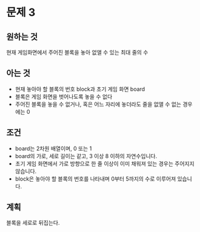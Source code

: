 # 문제 3

## 원하는 것

현재 게임화면에서 주어진 블록을 놓아 없앨 수 있는 최대 줄의 수

## 아는 것

- 현재 놓아야 할 블록의 번호 block과 초기 게임 화면 board
- 블록은 게임 화면을 벗어나도록 놓을 수 없다
- 주어진 블록을 놓을 수 없거나, 혹은 어느 자리에 놓더라도 줄을 없앨 수 없는 경우에는 0

## 조건

- board는 2차원 배열이며, 0 또는 1
- board의 가로, 세로 길이는 같고, 3 이상 8 이하의 자연수입니다.
- 초기 게임 화면에서 가로 방향으로 한 줄 이상이 이미 채워져 있는 경우는 주어지지 않습니다.
- block은 놓아야 할 블록의 번호를 나타내며 0부터 5까지의 수로 이루어져 있습니다.


## 계획
블록을 세로로 뒤집는다.

